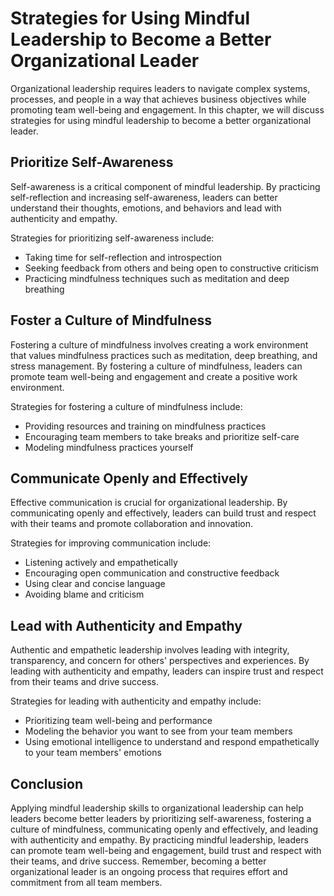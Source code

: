 Strategies for Using Mindful Leadership to Become a Better Organizational Leader
============================================================================================================================================================

Organizational leadership requires leaders to navigate complex systems, processes, and people in a way that achieves business objectives while promoting team well-being and engagement. In this chapter, we will discuss strategies for using mindful leadership to become a better organizational leader.

Prioritize Self-Awareness
-------------------------

Self-awareness is a critical component of mindful leadership. By practicing self-reflection and increasing self-awareness, leaders can better understand their thoughts, emotions, and behaviors and lead with authenticity and empathy.

Strategies for prioritizing self-awareness include:

* Taking time for self-reflection and introspection
* Seeking feedback from others and being open to constructive criticism
* Practicing mindfulness techniques such as meditation and deep breathing

Foster a Culture of Mindfulness
-------------------------------

Fostering a culture of mindfulness involves creating a work environment that values mindfulness practices such as meditation, deep breathing, and stress management. By fostering a culture of mindfulness, leaders can promote team well-being and engagement and create a positive work environment.

Strategies for fostering a culture of mindfulness include:

* Providing resources and training on mindfulness practices
* Encouraging team members to take breaks and prioritize self-care
* Modeling mindfulness practices yourself

Communicate Openly and Effectively
----------------------------------

Effective communication is crucial for organizational leadership. By communicating openly and effectively, leaders can build trust and respect with their teams and promote collaboration and innovation.

Strategies for improving communication include:

* Listening actively and empathetically
* Encouraging open communication and constructive feedback
* Using clear and concise language
* Avoiding blame and criticism

Lead with Authenticity and Empathy
----------------------------------

Authentic and empathetic leadership involves leading with integrity, transparency, and concern for others' perspectives and experiences. By leading with authenticity and empathy, leaders can inspire trust and respect from their teams and drive success.

Strategies for leading with authenticity and empathy include:

* Prioritizing team well-being and performance
* Modeling the behavior you want to see from your team members
* Using emotional intelligence to understand and respond empathetically to your team members' emotions

Conclusion
----------

Applying mindful leadership skills to organizational leadership can help leaders become better leaders by prioritizing self-awareness, fostering a culture of mindfulness, communicating openly and effectively, and leading with authenticity and empathy. By practicing mindful leadership, leaders can promote team well-being and engagement, build trust and respect with their teams, and drive success. Remember, becoming a better organizational leader is an ongoing process that requires effort and commitment from all team members.
